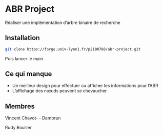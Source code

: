 # ABR Project

Réaliser une implémentation d’arbre binaire de recherche

## Installation

```bash
git clone https://forge.univ-lyon1.fr/p2100788/abr-project.git
```

Puis lancer le main

## Ce qui manque

- Un meilleur design pour effectuer ou afficher les informations pour l’ABR
- L’affichage des nœuds peuvent se chevaucher

## Membres

Vincent Chavot- - Dambrun

Rudy Boullier
